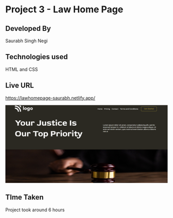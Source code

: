 # Project 3 - Law Home Page

## Developed By  
Saurabh Singh Negi

## Technologies used  
HTML and CSS 

## Live URL
https://lawhomepage-saurabh.netlify.app/

![image](./final_look.png) 

## TIme Taken

Project took around 6 hours	